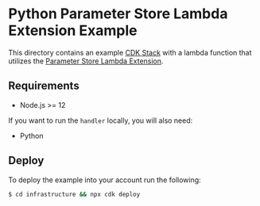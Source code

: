 # Python Parameter Store Lambda Extension Example

This directory contains an example [CDK Stack](https://github.com/aws/aws-cdk) with a lambda function that utilizes the [Parameter Store Lambda Extension](https://github.com/lambda-extensions/parameter-store).

## Requirements

- Node.js >= 12

If you want to run the `handler` locally, you will also need:

- Python

## Deploy

To deploy the example into your account run the following:

```bash
$ cd infrastructure && npx cdk deploy
```

